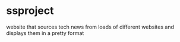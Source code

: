 # ssproject

website that sources tech news from loads of different websites and displays them in a pretty format
